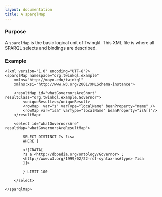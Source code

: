 ```yaml
---
layout: documentation
title: A sparqlMap
---
```


### Purpose
A `sparqlMap` is the basic logical unit of Twinqkl. This XML file is where all SPARQL selects and bindings are
described.

### Example

	<?xml version="1.0" encoding="UTF-8"?>
	<sparqlMap namespace="org.twinkql.example"
		xmlns="http://mayo.edu/twinkql" 
		xmlns:xsi="http://www.w3.org/2001/XMLSchema-instance">
		
		<resultMap id="whatGovernorsAreShort" resultClass="org.twinkql.example.Governor">
			<uniqueResult>s</uniqueResult>
			<rowMap  var="s" varType="localName" beanProperty="name" />
			<rowMap var="isa" varType="localName" beanProperty="isA[]"/>
		</resultMap>
	
		<select id="whatGovernorsAre" resultMap="whatGovernorsAreResultMap">
	
			SELECT DISTINCT ?s ?isa 
			WHERE {
			
			<![CDATA[
			?s a <http://dbpedia.org/ontology/Governor> ;
			<http://www.w3.org/1999/02/22-rdf-syntax-ns#type> ?isa
			]]>
			
			} LIMIT 100
		
		</select>
	
	</sparqlMap>
